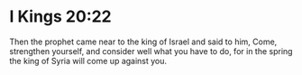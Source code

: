 # I Kings 20:22

Then the prophet came near to the king of Israel and said to him, Come, strengthen yourself, and consider well what you have to do, for in the spring the king of Syria will come up against you.

